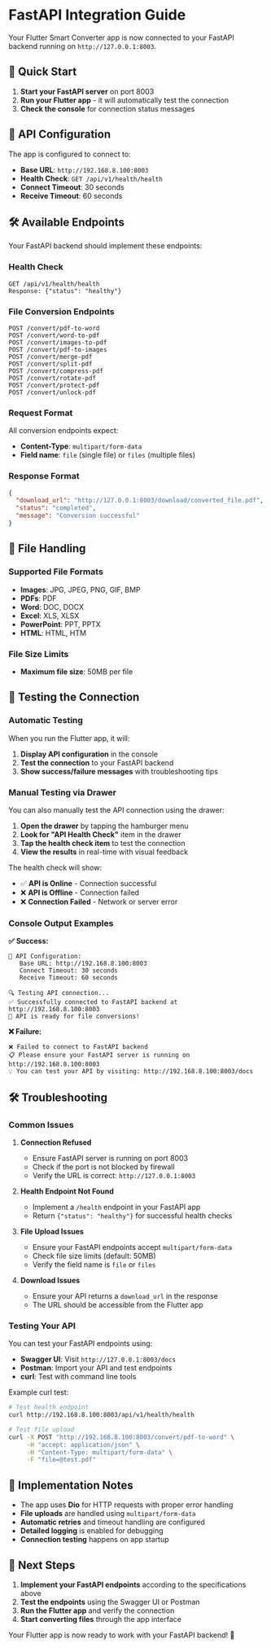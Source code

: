 # FastAPI Integration Guide

Your Flutter Smart Converter app is now connected to your FastAPI backend running on `http://127.0.0.1:8003`.

## 🚀 Quick Start

1. **Start your FastAPI server** on port 8003
2. **Run your Flutter app** - it will automatically test the connection
3. **Check the console** for connection status messages

## 📡 API Configuration

The app is configured to connect to:
- **Base URL**: `http://192.168.8.100:8003`
- **Health Check**: `GET /api/v1/health/health`
- **Connect Timeout**: 30 seconds
- **Receive Timeout**: 60 seconds

## 🛠️ Available Endpoints

Your FastAPI backend should implement these endpoints:

### Health Check
```
GET /api/v1/health/health
Response: {"status": "healthy"}
```

### File Conversion Endpoints
```
POST /convert/pdf-to-word
POST /convert/word-to-pdf
POST /convert/images-to-pdf
POST /convert/pdf-to-images
POST /convert/merge-pdf
POST /convert/split-pdf
POST /convert/compress-pdf
POST /convert/rotate-pdf
POST /convert/protect-pdf
POST /convert/unlock-pdf
```

### Request Format
All conversion endpoints expect:
- **Content-Type**: `multipart/form-data`
- **Field name**: `file` (single file) or `files` (multiple files)

### Response Format
```json
{
  "download_url": "http://127.0.0.1:8003/download/converted_file.pdf",
  "status": "completed",
  "message": "Conversion successful"
}
```

## 📁 File Handling

### Supported File Formats
- **Images**: JPG, JPEG, PNG, GIF, BMP
- **PDFs**: PDF
- **Word**: DOC, DOCX
- **Excel**: XLS, XLSX
- **PowerPoint**: PPT, PPTX
- **HTML**: HTML, HTM

### File Size Limits
- **Maximum file size**: 50MB per file

## 🔧 Testing the Connection

### Automatic Testing
When you run the Flutter app, it will:

1. **Display API configuration** in the console
2. **Test the connection** to your FastAPI backend
3. **Show success/failure messages** with troubleshooting tips

### Manual Testing via Drawer
You can also manually test the API connection using the drawer:

1. **Open the drawer** by tapping the hamburger menu
2. **Look for "API Health Check"** item in the drawer
3. **Tap the health check item** to test the connection
4. **View the results** in real-time with visual feedback

The health check will show:
- ✅ **API is Online** - Connection successful
- ❌ **API is Offline** - Connection failed
- ❌ **Connection Failed** - Network or server error

### Console Output Examples

**✅ Success:**
```
📡 API Configuration:
   Base URL: http://192.168.8.100:8003
   Connect Timeout: 30 seconds
   Receive Timeout: 60 seconds

🔍 Testing API connection...
✅ Successfully connected to FastAPI backend at http://192.168.8.100:8003
🚀 API is ready for file conversions!
```

**❌ Failure:**
```
❌ Failed to connect to FastAPI backend
📋 Please ensure your FastAPI server is running on http://192.168.8.100:8003
💡 You can test your API by visiting: http://192.168.8.100:8003/docs
```

## 🛠️ Troubleshooting

### Common Issues

1. **Connection Refused**
   - Ensure FastAPI server is running on port 8003
   - Check if the port is not blocked by firewall
   - Verify the URL is correct: `http://127.0.0.1:8003`

2. **Health Endpoint Not Found**
   - Implement a `/health` endpoint in your FastAPI app
   - Return `{"status": "healthy"}` for successful health checks

3. **File Upload Issues**
   - Ensure your FastAPI endpoints accept `multipart/form-data`
   - Check file size limits (default: 50MB)
   - Verify the field name is `file` or `files`

4. **Download Issues**
   - Ensure your API returns a `download_url` in the response
   - The URL should be accessible from the Flutter app

### Testing Your API

You can test your FastAPI endpoints using:
- **Swagger UI**: Visit `http://127.0.0.1:8003/docs`
- **Postman**: Import your API and test endpoints
- **curl**: Test with command line tools

Example curl test:
```bash
# Test health endpoint
curl http://192.168.8.100:8003/api/v1/health/health

# Test file upload
curl -X POST "http://192.168.8.100:8003/convert/pdf-to-word" \
     -H "accept: application/json" \
     -H "Content-Type: multipart/form-data" \
     -F "file=@test.pdf"
```

## 📝 Implementation Notes

- The app uses **Dio** for HTTP requests with proper error handling
- **File uploads** are handled using `multipart/form-data`
- **Automatic retries** and timeout handling are configured
- **Detailed logging** is enabled for debugging
- **Connection testing** happens on app startup

## 🔄 Next Steps

1. **Implement your FastAPI endpoints** according to the specifications above
2. **Test the endpoints** using the Swagger UI or Postman
3. **Run the Flutter app** and verify the connection
4. **Start converting files** through the app interface

Your Flutter app is now ready to work with your FastAPI backend! 🎉
